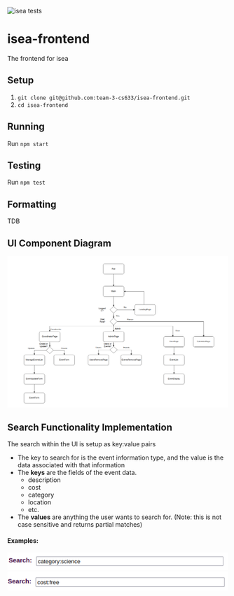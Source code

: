 ![isea tests](https://github.com/team-3-cs633/isea-frontend/actions/workflows/testing.yml/badge.svg)


# isea-frontend
The frontend for isea

## Setup

1. `git clone git@github.com:team-3-cs633/isea-frontend.git`
2. `cd isea-frontend`


## Running  

Run `npm start`

## Testing  

Run `npm test`

## Formatting 

TDB   

## UI Component Diagram
![UI Component Diagram](ui_component_diagram.png)

## Search Functionality Implementation
The search within the UI is setup as key:value pairs
- The key to search for is the event information type, and the value is the data associated with that information
- The **keys** are the fields of the event data.
    - description
    - cost
    - category
    - location
    - etc.
- The **values** are anything the user wants to search for. (Note: this is not case sensitive and returns partial matches) 

#### Examples:
![Category Search Example](search_category.png)    
![Cost Search Example](search_cost.png)
